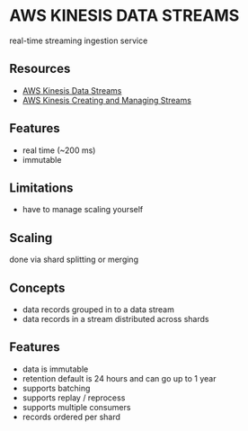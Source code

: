 # AWS KINESIS DATA STREAMS

real-time streaming ingestion service

## Resources

- [AWS Kinesis Data Streams](https://docs.aws.amazon.com/streams/latest/dev/introduction.html)
- [AWS Kinesis Creating and Managing Streams](https://docs.aws.amazon.com/streams/latest/dev/working-with-streams.html)

## Features

- real time (~200 ms)
- immutable

## Limitations

- have to manage scaling yourself

## Scaling

done via shard splitting or merging

## Concepts

- data records grouped in to a data stream
- data records in a stream distributed across shards

## Features

- data is immutable
- retention default is 24 hours and can go up to 1 year
- supports batching
- supports replay / reprocess
- supports multiple consumers
- records ordered per shard
